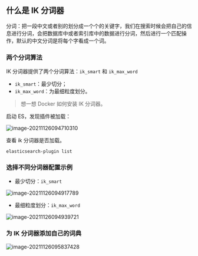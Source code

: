 ## 什么是 IK 分词器

分词：把一段中文或者别的划分成一个个的关键字，我们在搜索时候会把自己的信息进行分词，会把数据库中或者索引库中的数据进行分词，然后进行一个匹配操作，默认的中文分词是将每个字看成一个词。

### 两个分词算法

IK 分词器提供了两个分词算法：`ik_smart` 和 `ik_max_word`

+ `ik_smart`：最少切分；
+ `ik_max_word`：为最细粒度划分。



> 想一想 Docker 如何安装 IK 分词器。



启动 ES，发现插件被加载：

![image-20211126094710310](https://tva1.sinaimg.cn/large/008i3skNgy1gwsb7sfdhlj30mi0423z5.jpg)



查看 ik 分词器是否加载。

```
elasticsearch-plugin list
```

### 选择不同分词器配置示例

+ 最少切分：`ik_smart`

![image-20211126094917789](https://tva1.sinaimg.cn/large/008i3skNgy1gwsba02f7tj315g09sq3y.jpg)

+ 最细粒度划分：`ik_max_word`

![image-20211126094939721](https://tva1.sinaimg.cn/large/008i3skNgy1gwsbadhefwj31520dc76b.jpg)

### 为 IK 分词器添加自己的词典

![image-20211126095837428](https://tva1.sinaimg.cn/large/008i3skNgy1gwsbjpg96cj30xc0f242l.jpg)